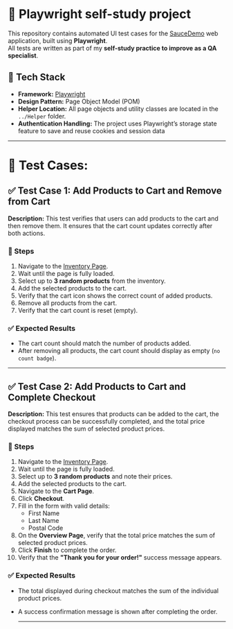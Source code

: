 # 🧪 Playwright self-study project

This repository contains automated UI test cases for the [SauceDemo](https://www.saucedemo.com/) web application, built using **Playwright**.  
All tests are written as part of my **self-study practice to improve as a QA specialist**.

## 🔧 Tech Stack

- **Framework:** [Playwright](https://playwright.dev/)
- **Design Pattern:** Page Object Model (POM)
- **Helper Location:** All page objects and utility classes are located in the `../Helper` folder.
- **Authentication Handling:**  The project uses Playwright’s storage state feature to save and reuse cookies and session data

---

# 🧪 Test Cases:

## ✅ Test Case 1: Add Products to Cart and Remove from Cart

**Description:**  This test verifies that users can add products to the cart and then remove them. It ensures that the cart count updates correctly after both actions.

### 🔄 Steps

1. Navigate to the [Inventory Page](https://www.saucedemo.com/inventory.html).
2. Wait until the page is fully loaded.
3. Select up to **3 random products** from the inventory.
4. Add the selected products to the cart.
5. Verify that the cart icon shows the correct count of added products.
6. Remove all products from the cart.
7. Verify that the cart count is reset (empty).

### ✅ Expected Results

- The cart count should match the number of products added.
- After removing all products, the cart count should display as empty (`no count badge`).

---

## ✅ Test Case 2: Add Products to Cart and Complete Checkout

**Description:**  This test ensures that products can be added to the cart, the checkout process can be successfully completed, and the total price displayed matches the sum of selected product prices.

### 🔄 Steps

1. Navigate to the [Inventory Page](https://www.saucedemo.com/inventory.html).
2. Wait until the page is fully loaded.
3. Select up to **3 random products** and note their prices.
4. Add the selected products to the cart.
5. Navigate to the **Cart Page**.
6. Click **Checkout**.
7. Fill in the form with valid details:
   - First Name
   - Last Name
   - Postal Code
8. On the **Overview Page**, verify that the total price matches the sum of selected product prices.
9. Click **Finish** to complete the order.
10. Verify that the **"Thank you for your order!"** success message appears.

### ✅ Expected Results

- The total displayed during checkout matches the sum of the individual product prices.
- A success confirmation message is shown after completing the order.

  ---
